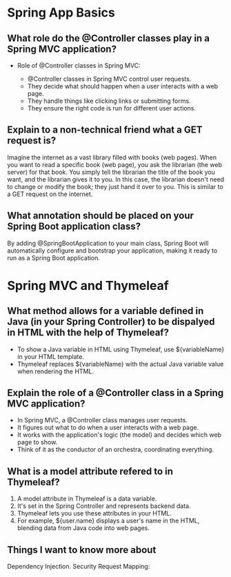 # Spring App Basics

## What role do the @Controller classes play in a Spring MVC application?

- Role of @Controller classes in Spring MVC:

    - @Controller classes in Spring MVC control user requests.
    - They decide what should happen when a user interacts with a web page.
    - They handle things like clicking links or submitting forms.
    - They ensure the right code is run for different user actions.
  
## Explain to a non-technical friend what a GET request is?

Imagine the internet as a vast library filled with books (web pages). When you want to read a specific book (web page), you ask the librarian (the web server) for that book. You simply tell the librarian the title of the book you want, and the librarian gives it to you. In this case, the librarian doesn't need to change or modify the book; they just hand it over to you. This is similar to a GET request on the internet.

## What annotation should be placed on your Spring Boot application class?

By adding @SpringBootApplication to your main class, Spring Boot will automatically configure and bootstrap your application, making it ready to run as a Spring Boot application.

# Spring MVC and Thymeleaf

## What method allows for a variable defined in Java (in your Spring Controller) to be dispalyed in HTML with the help of Thymeleaf?

- To show a Java variable in HTML using Thymeleaf, use ${variableName} in your HTML template.
- Thymeleaf replaces ${variableName} with the actual Java variable value when rendering the HTML.

## Explain the role of a @Controller class in a Spring MVC application?

- In Spring MVC, a @Controller class manages user requests.
- It figures out what to do when a user interacts with a web page.
- It works with the application's logic (the model) and decides which web page to show.
- Think of it as the conductor of an orchestra, coordinating everything.

## What is a model attribute refered to in Thymeleaf?

1. A model attribute in Thymeleaf is a data variable.
2. It's set in the Spring Controller and represents backend data.
3. Thymeleaf lets you use these attributes in your HTML.
4. For example, ${user.name} displays a user's name in the HTML, blending data from Java code into web pages.

## Things I want to know more about

Dependency Injection.
Security
Request Mapping: